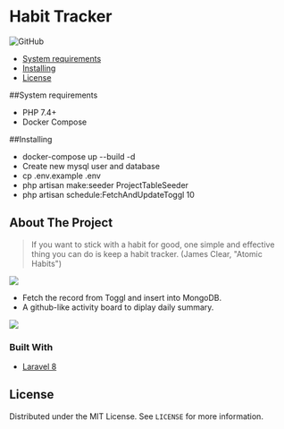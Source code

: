 # Habit Tracker
![GitHub](https://img.shields.io/github/license/noobj/habit_tracker?color=blue)

* [System requirements](#system-requirements)
* [Installing](#installing)
* [License](#license)

##System requirements
* PHP 7.4+
* Docker Compose

##Installing
* docker-compose up --build -d
* Create new mysql user and database
* cp .env.example .env
* php artisan make:seeder ProjectTableSeeder
* php artisan schedule:FetchAndUpdateToggl 10

<!-- ABOUT THE PROJECT -->
## About The Project

> If you want to stick with a habit for good, one simple and effective thing you can do is keep a habit tracker. (James Clear, "Atomic Habits") 

<img src="https://i.pinimg.com/originals/ca/c1/56/cac1563b454d07db266240fc45854ed1.jpg">


* Fetch the record from Toggl and insert into MongoDB.
* A github-like activity board to diplay daily summary.  


<img src="https://raw.githubusercontent.com/carlosbaraza/unicorn-contributor/master/docs/imgs/normal-mode.png">

### Built With

* [Laravel 8](https://laravel.com/docs/8.x/releases)


<!-- LICENSE -->
## License

Distributed under the MIT License. See `LICENSE` for more information.
